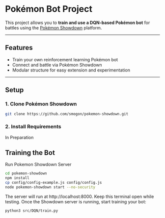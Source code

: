 # Pokémon Bot Project

This project allows you to **train and use a DQN-based Pokémon bot** for battles using the [Pokémon Showdown](https://github.com/smogon/pokemon-showdown.git) platform.

---

## Features
- Train your own reinforcement learning Pokémon bot
- Connect and battle via Pokémon Showdown
- Modular structure for easy extension and experimentation

---

## Setup

### 1. Clone Pokémon Showdown
```bash
git clone https://github.com/smogon/pokemon-showdown.git
````
### 2. Install Requirements
In Preparation


## Training the Bot
Run Pokemon Showdown Server
```bash
cd pokemon-showdown
npm install
cp config/config-example.js config/config.js
node pokemon-showdown start --no-security
````
The server will run at http://localhost:8000. Keep this terminal open while testing.
Once the Showdown server is running, start training your bot:
```bash
python3 src/DQN/train.py
````
